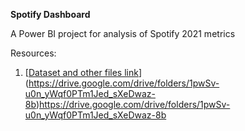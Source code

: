 **Spotify Dashboard**

A Power BI project for analysis of Spotify 2021 metrics

Resources:
1. [[Dataset and other files link](url)](https://drive.google.com/drive/folders/1pwSv-u0n_yWqf0PTm1Jed_sXeDwaz-8b)https://drive.google.com/drive/folders/1pwSv-u0n_yWqf0PTm1Jed_sXeDwaz-8b
